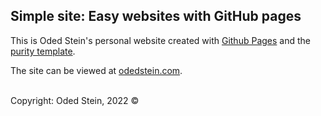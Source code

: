 ## Simple site: Easy websites with GitHub pages

This is Oded Stein's personal website created with [Github Pages](https://pages.github.com)
and the [purity template](https://github.com/SaswatPadhi/purity-jekyll-theme.git).

The site can be viewed at [odedstein.com](https://odedstein.com).

<br/>
Copyright: Oded Stein, 2022 ©
